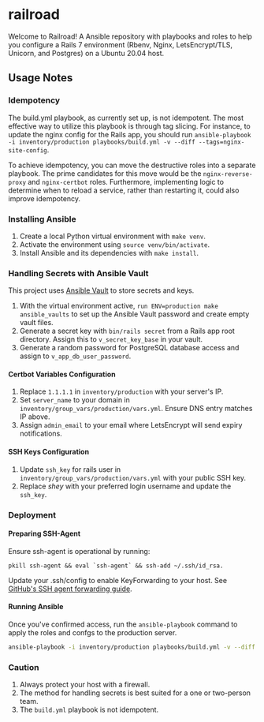 # railroad

Welcome to Railroad! A Ansible repository with playbooks and roles to help you configure a Rails 7 environment (Rbenv, Nginx, LetsEncrypt/TLS, Unicorn, and Postgres) on a Ubuntu 20.04 host.

## Usage Notes
### Idempotency

The build.yml playbook, as currently set up, is not idempotent. The most effective way to utilize this playbook is through tag slicing. For instance, to update the nginx config for the Rails app, you should run `ansible-playbook -i inventory/production playbooks/build.yml -v --diff --tags=nginx-site-config`.

To achieve idempotency, you can move the destructive roles into a separate playbook. The prime candidates for this move would be the `nginx-reverse-proxy` and `nginx-certbot` roles. Furthermore, implementing logic to determine when to reload a service, rather than restarting it, could also improve idempotency.

### Installing Ansible
1. Create a local Python virtual environment with `make venv`.
1. Activate the environment using `source venv/bin/activate`.
1. Install Ansible and its dependencies with `make install`.

### Handling Secrets with Ansible Vault
This project uses [Ansible Vault](https://docs.ansible.com/ansible/latest/vault_guide/index.html) to store secrets and keys.

1. With the virtual environment active, `run ENV=production make ansible_vaults` to set up the Ansible Vault password and create empty vault files.
1. Generate a secret key with `bin/rails secret` from a Rails app root directory. Assign this to `v_secret_key_base` in your vault.
1. Generate a random password for PostgreSQL database access and assign to `v_app_db_user_password`.

#### Certbot Variables Configuration
1. Replace `1.1.1.1` in `inventory/production` with your server's IP.
1. Set `server_name` to your domain in `inventory/group_vars/production/vars.yml`. Ensure DNS entry matches IP above.
1. Assign `admin_email` to your email where LetsEncrypt will send expiry notifications.

#### SSH Keys Configuration
1. Update `ssh_key` for rails user in `inventory/group_vars/production/vars.yml` with your public SSH key.
1. Replace _shey_ with your preferred login username and update the `ssh_key`.

### Deployment
#### Preparing SSH-Agent
Ensure ssh-agent is operational by running:
```
pkill ssh-agent && eval `ssh-agent` && ssh-add ~/.ssh/id_rsa.
```

Update your .ssh/config to enable KeyForwarding to your host. See [GitHub's SSH agent forwarding guide](https://docs.github.com/en/authentication/connecting-to-github-with-ssh/using-ssh-agent-forwarding).

#### Running Ansible
Once you've confirmed access, run the `ansible-playbook` command to apply the roles and confgs to the production server.

```sh
ansible-playbook -i inventory/production playbooks/build.yml -v --diff
```

### Caution
1. Always protect your host with a firewall.
1. The method for handling secrets is best suited for a one or two-person team.
1. The `build.yml` playbook is not idempotent.
